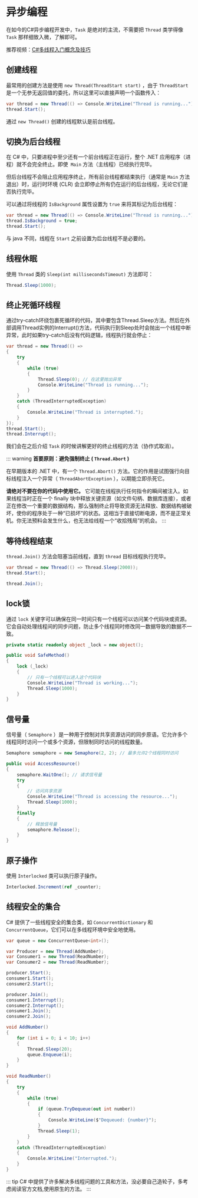 # 异步编程

在如今的C#异步编程开发中，`Task` 是绝对的主流，不需要把 `Thread` 类学得像 `Task` 那样细致入微，了解即可。

推荐视频：[C#多线程入门概念及技巧](https://www.bilibili.com/video/BV1Cw411A7Fr/)

## 创建线程

最常用的创建方法是使用 `new Thread(ThreadStart start)` ，由于 `ThreadStart` 是一个无参无返回值的委托，所以这里可以直接声明一个函数传入：
```c#
var thread = new Thread(() => Console.WriteLine("Thread is running..."));
thread.Start();
```

通过 `new Thread()` 创建的线程默认是前台线程。

## 切换为后台线程

在 C# 中，只要进程中至少还有一个前台线程正在运行，整个 .NET 应用程序（进程）就不会完全终止。即使` Main` 方法（主线程）已经执行完毕。

但后台线程不会阻止应用程序终止，所有前台线程都结束执行（通常是 `Main` 方法退出）时，运行时环境 (CLR) 会立即停止所有仍在运行的后台线程，无论它们是否执行完毕。

可以通过将线程的 `IsBackground` 属性设置为 `true` 来将其标记为后台线程：
```c#
var thread = new Thread(() => Console.WriteLine("Thread is running..."));
thread.IsBackground = true;
thread.Start();
```
与 java 不同，线程在 `Start` 之前设置为后台线程不是必要的。

## 线程休眠

使用 `Thread` 类的 `Sleep(int millisecondsTimeout)` 方法即可：
```c#
Thread.Sleep(1000); 
```

## 终止死循环线程

通过try-catch环绕包裹死循环的代码，其中要包含Thread.Sleep方法。然后在外部调用Thread实例的Interrupt()方法，代码执行到Sleep处时会抛出一个线程中断异常，此时如果try-catch后没有代码逻辑，线程执行就会停止：

```c#
var thread = new Thread(() =>
{
    try
    {
        while (true)
        {
            Thread.Sleep(0); // 在这里抛出异常
            Console.WriteLine("Thread is running...");
        }
    }
    catch (ThreadInterruptedException)
    {
        Console.WriteLine("Thread is interrupted.");
    }
});
thread.Start();
thread.Interrupt();
```
我们会在之后介绍 `Task` 的时候讲解更好的终止线程的方法（协作式取消）。

::: warning
**首要原则：避免强制终止 ( `Thread.Abort` )**

在早期版本的 .NET 中，有一个 `Thread.Abort()` 方法。它的作用是试图强行向目标线程注入一个异常（ `ThreadAbortException` ），以期能立即杀死它。

**请绝对不要在你的代码中使用它。** 它可能在线程执行任何指令的瞬间被注入。如果线程当时正在一个 finally 块中释放关键资源（如文件句柄、数据库连接），或者正在修改一个重要的数据结构，那么强制终止将导致资源无法释放、数据结构被破坏，使你的程序处于一种“已损坏”的状态。这相当于直接切断电源，而不是正常关机。你无法预料会发生什么，也无法给线程一个“收拾残局”的机会。
:::

## 等待线程结束

`thread.Join()` 方法会阻塞当前线程，直到 `thread` 目标线程执行完毕。

```c# [Mission.cs]
var thread = new Thread(() => Thread.Sleep(2000));
thread.Start();

thread.Join();
```

## lock锁
通过 `lock` 关键字可以确保在同一时间只有一个线程可以访问某个代码块或资源。它会自动处理线程间的同步问题，防止多个线程同时修改同一数据导致的数据不一致。

```c#
private static readonly object _lock = new object();

public void SafeMethod()
{
    lock (_lock)
    {
        // 只有一个线程可以进入这个代码块
        Console.WriteLine("Thread is working...");
        Thread.Sleep(1000);
    }
}
```

## 信号量
信号量（ `Semaphore` ）是一种用于控制对共享资源访问的同步原语。它允许多个线程同时访问一个或多个资源，但限制同时访问的线程数量。

```c#
Semaphore semaphore = new Semaphore(2, 2); // 最多允许2个线程同时访问

public void AccessResource()
{
    semaphore.WaitOne(); // 请求信号量
    try
    {
        // 访问共享资源
        Console.WriteLine("Thread is accessing the resource...");
        Thread.Sleep(1000);
    }
    finally
    {
        // 释放信号量
        semaphore.Release();
    } 
}
```

## 原子操作
使用 `Interlocked` 类可以执行原子操作。

```c#
Interlocked.Increment(ref _counter);
```

## 线程安全的集合
C# 提供了一些线程安全的集合类，如 `ConcurrentDictionary` 和 `ConcurrentQueue`，它们可以在多线程环境中安全地使用。

```c#
var queue = new ConcurrentQueue<int>();

var Producer = new Thread(AddNumber);
var Consumer1 = new Thread(ReadNumber);
var Consumer2 = new Thread(ReadNumber);

producer.Start();
consumer1.Start();
consumer2.Start();

producer.Join();
consumer1.Interrupt();
consumer2.Interrupt();
consumer1.Join();
consumer2.Join();

void AddNumber()
{
    for (int i = 0; i < 10; i++)
    {
        Thread.Sleep(20); 
        queue.Enqueue(i);
    }
}

void ReadNumber()
{
    try 
    {
        while (true)
        {
            if (queue.TryDequeue(out int number))
            {
                Console.WriteLine($"Dequeued: {number}");
            }
            Thread.Sleep(1); 
        }
    }
    catch (ThreadInterruptedException)
    {
        Console.WriteLine("Interrupted.");
    }
}
```
::: tip
C# 中提供了许多解决多线程问题的工具和方法，没必要自己造轮子，多考虑阅读官方文档,使用原生的方法。
:::